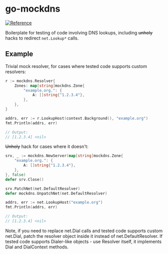 # go-mockdns

[![Reference](https://godoc.org/github.com/foxcpp/go-mockdns?status.svg)](https://godoc.org/github.com/foxcpp/go-mockdns)

Boilerplate for testing of code involving DNS lookups, including ~~unholy~~
hacks to redirect `net.Lookup*` calls.

## Example

Trivial mock resolver, for cases where tested code supports custom resolvers:
```go
r := mockdns.Resolver{
    Zones: map[string]mockdns.Zone{
        "example.org.": {
            A: []string{"1.2.3.4"},
        },
    },
}

addrs, err := r.LookupHost(context.Background(), "example.org")
fmt.Println(addrs, err)

// Output:
// [1.2.3.4] <nil>
```

~~Unholy~~ hack for cases where it doesn't:
```go
srv, _ := mockdns.NewServer(map[string]mockdns.Zone{
    "example.org.": {
        A: []string{"1.2.3.4"},
    },
}, false)
defer srv.Close()

srv.PatchNet(net.DefaultResolver)
defer mockdns.UnpatchNet(net.DefaultResolver)

addrs, err := net.LookupHost("example.org")
fmt.Println(addrs, err)

// Output:
// [1.2.3.4] <nil>
```

Note, if you need to replace net.Dial calls and tested code supports custom
net.Dial, patch the resolver object inside it instead of net.DefaultResolver.
If tested code supports Dialer-like objects - use Resolver itself, it
implements Dial and DialContext methods.
